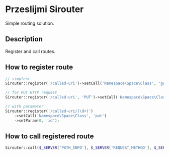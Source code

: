 # Przeslijmi Sirouter

Simple routing solution.

## Description

Register and call routes.

## How to register route

```php
// simplest
Sirouter::register('/called-uri')->setCall('Namespace\Space\Class', 'get');

// for PUT HTTP request
Sirouter::register('/called-uri', 'PUT')->setCall('Namespace\Space\Class', 'put');

// with parameter
Sirouter::register('/called-uri/(\d+)')
    ->setCall('Namespace\Space\Class', 'put')
    ->setParam(0, 'id');
```

## How to call registered route

```php
Sirouter::call($_SERVER['PATH_INFO'], $_SERVER['REQUEST_METHOD'], $_SERVER['QUERY_STRING']);
```